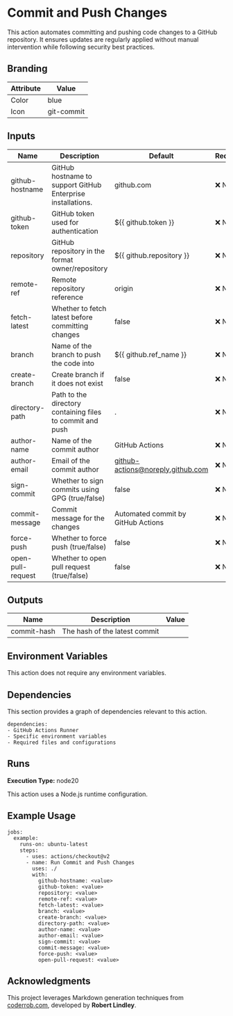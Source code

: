 # Commit and Push Changes

This action automates committing and pushing code changes to a GitHub
repository. It ensures updates are regularly applied without manual intervention
while following security best practices.

## Branding

| Attribute | Value      |
| --------- | ---------- |
| Color     | blue       |
| Icon      | git-commit |

## Inputs

| Name              | Description                                                 | Default                            | Required | Deprecation |
| ----------------- | ----------------------------------------------------------- | ---------------------------------- | -------- | ----------- |
| github-hostname   | GitHub hostname to support GitHub Enterprise installations. | github.com                         | ❌ No    | -           |
| github-token      | GitHub token used for authentication                        | ${{ github.token }}                | ❌ No    | -           |
| repository        | GitHub repository in the format owner/repository            | ${{ github.repository }}           | ❌ No    | -           |
| remote-ref        | Remote repository reference                                 | origin                             | ❌ No    | -           |
| fetch-latest      | Whether to fetch latest before committing changes           | false                              | ❌ No    | -           |
| branch            | Name of the branch to push the code into                    | ${{ github.ref_name }}             | ❌ No    | -           |
| create-branch     | Create branch if it does not exist                          | false                              | ❌ No    | -           |
| directory-path    | Path to the directory containing files to commit and push   | .                                  | ❌ No    | -           |
| author-name       | Name of the commit author                                   | GitHub Actions                     | ❌ No    | -           |
| author-email      | Email of the commit author                                  | github-actions@noreply.github.com  | ❌ No    | -           |
| sign-commit       | Whether to sign commits using GPG (true/false)              | false                              | ❌ No    | -           |
| commit-message    | Commit message for the changes                              | Automated commit by GitHub Actions | ❌ No    | -           |
| force-push        | Whether to force push (true/false)                          | false                              | ❌ No    | -           |
| open-pull-request | Whether to open pull request (true/false)                   | false                              | ❌ No    | -           |

## Outputs

| Name        | Description                   | Value |
| ----------- | ----------------------------- | ----- |
| commit-hash | The hash of the latest commit |       |

## Environment Variables

This action does not require any environment variables.

## Dependencies

This section provides a graph of dependencies relevant to this action.

    dependencies:
    - GitHub Actions Runner
    - Specific environment variables
    - Required files and configurations

## Runs

**Execution Type:** node20

This action uses a Node.js runtime configuration.

## Example Usage

    jobs:
      example:
        runs-on: ubuntu-latest
        steps:
          - uses: actions/checkout@v2
          - name: Run Commit and Push Changes
            uses: ./
            with:
              github-hostname: <value>
              github-token: <value>
              repository: <value>
              remote-ref: <value>
              fetch-latest: <value>
              branch: <value>
              create-branch: <value>
              directory-path: <value>
              author-name: <value>
              author-email: <value>
              sign-commit: <value>
              commit-message: <value>
              force-push: <value>
              open-pull-request: <value>

## Acknowledgments

This project leverages Markdown generation techniques from
[coderrob.com](https://coderrob.com), developed by **Robert Lindley**.
